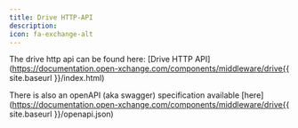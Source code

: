 ```yaml
---
title: Drive HTTP-API
description:
icon: fa-exchange-alt
---
```


The drive http api can be found here: [Drive HTTP API](https://documentation.open-xchange.com/components/middleware/drive{{ site.baseurl }}/index.html)

There is also an openAPI (aka swagger) specification available [here](https://documentation.open-xchange.com/components/middleware/drive{{ site.baseurl }}/openapi.json)
